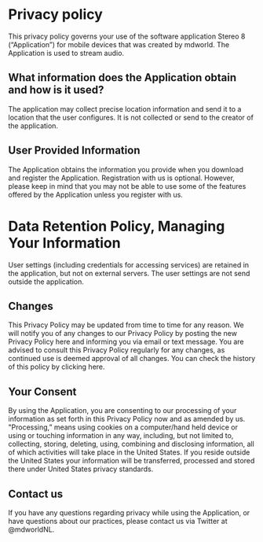 # Privacy policy

This privacy policy governs your use of the software application Stereo 8 (“Application”) for mobile devices that was created by mdworld. The Application is used to stream audio.
 
## What information does the Application obtain and how is it used?

The application may collect precise location information and send it to a location that the user configures. It is not collected or send to the creator of the application.

## User Provided Information 

The Application obtains the information you provide when you download and register the Application. Registration with us is optional. However, please keep in mind that you may not be able to use some of the features offered by the Application unless you register with us.

# Data Retention Policy, Managing Your Information

User settings (including credentials for accessing services) are retained in the application, but not on external servers. The user settings are not send outside the application.

## Changes

This Privacy Policy may be updated from time to time for any reason. We will notify you of any changes to our Privacy Policy by posting the new Privacy Policy here and informing you via email or text message. You are advised to consult this Privacy Policy regularly for any changes, as continued use is deemed approval of all changes. You can check the history of this policy by clicking here.

## Your Consent

By using the Application, you are consenting to our processing of your information as set forth in this Privacy Policy now and as amended by us. "Processing,” means using cookies on a computer/hand held device or using or touching information in any way, including, but not limited to, collecting, storing, deleting, using, combining and disclosing information, all of which activities will take place in the United States. If you reside outside the United States your information will be transferred, processed and stored there under United States privacy standards. 

## Contact us

If you have any questions regarding privacy while using the Application, or have questions about our practices, please contact us via Twitter at @mdworldNL.
